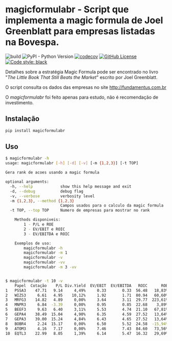 # magicformulabr - Script que implementa a magic formula de Joel Greenblatt para empresas listadas na Bovespa.

![build](https://github.com/thobiast/magicformulabr/workflows/build/badge.svg)
![PyPI - Python Version](https://img.shields.io/pypi/pyversions/magicformulabr)
[![codecov](https://codecov.io/gh/thobiast/magicformulabr/branch/main/graph/badge.svg)](https://codecov.io/gh/thobiast/magicformulabr)
[![GitHub License](https://img.shields.io/github/license/thobiast/magicformulabr)](https://github.com/thobiast/magicformulabr/blob/main/LICENSE)
[![Code style: black](https://img.shields.io/badge/code%20style-black-000000.svg)](https://github.com/psf/black)

Detalhes sobre a estratégia Magic Formula pode ser encontrado no livro "*The Little Book That Still Beats the Market*" escrito por Joel Greenblatt.

O script consulta os dados das empresas no site http://fundamentus.com.br

O *magicformulabr* foi feito apenas para estudo, não é recomendação de investimento.

## Instalação

```bash
pip install magicformulabr
```

## Uso

```bash
$ magicformulabr -h
usage: magicformulabr [-h] [-d] [-v] [-m {1,2,3}] [-t TOP]

Gera rank de acoes usando a magic formula

optional arguments:
  -h, --help            show this help message and exit
  -d, --debug           debug flag
  -v, --verbose         verbosity level
  -m {1,2,3}, --method {1,2,3}
                        Campos usados para o calculo da magic formula
  -t TOP, --top TOP     Numero de empresas para mostrar no rank

    Methods disponiveis:
        1 - P/L e ROE
        2 - EV/EBIT e ROIC
        3 - EV/EBITDA e ROIC

    Exemplos de uso:
        magicformulabr -h
        magicformulabr -m 1
        magicformulabr -v
        magicformulabr -vv
        magicformulabr -m 3 -vv


$ magicformulabr -t 10 -v
    Papel  Cotação    P/L Div.Yield  EV/EBIT  EV/EBITDA   ROIC      ROE  Rank_earnings_yield  Rank_return_on_capital  Rank_Final
1   PSSA3    47.71   9.14     4,49%     0.33       0.33  56.48   18,83%                  1.0                     3.0         4.0
2   WIZS3     6.61   4.95    10,12%     1.92       1.71  80.94   60,60%                  4.0                     2.0         6.0
3   MRFG3    14.82   4.89     0,00%     3.64       3.11  29.77  223,61%                  5.0                     8.0        13.0
4   MNPR3     6.84  -3.39     0,00%     0.95       0.85  22.68    3,89%                  2.0                    18.0        20.0
5   BEEF3     9.63   6.40     3,11%     5.53       4.74  21.10   67,81%                 13.0                    21.0        34.0
6   GEPA4    38.49  15.04     4,90%     6.35       4.59  27.52   13,64%                 26.0                     9.0        35.0
7   GEPA3    39.00  15.24     4,84%     6.43       4.65  27.52   13,64%                 28.0                     9.0        37.0
8   BOBR4     2.24  15.17     0,00%     6.50       5.52  24.58  -15,94%                 30.0                    14.0        44.0
9   ATOM3     4.16   7.17     0,00%     7.46       7.43  84.60   73,56%                 47.0                     1.0        48.0
10  EQTL3    22.99   8.05     1,39%     6.14       5.47  16.32   29,69%                 18.0                    36.0        54.0
```
